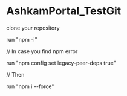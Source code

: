 # AshkamPortal_TestGit

clone your repository

run "npm -i"

// In case you find npm error

run "npm config set legacy-peer-deps true"

// Then

run "npm i --force"
